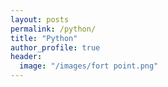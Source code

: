 ```yaml
---
layout: posts
permalink: /python/
title: "Python"
author_profile: true
header:
  image: "/images/fort point.png"
---
```



